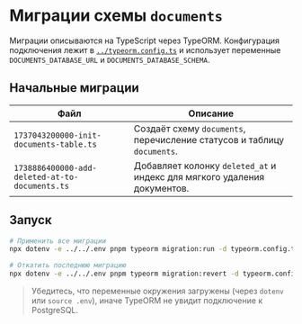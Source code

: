 # Миграции схемы `documents`

Миграции описываются на TypeScript через TypeORM. Конфигурация подключения лежит в [`../typeorm.config.ts`](../typeorm.config.ts)
и использует переменные `DOCUMENTS_DATABASE_URL` и `DOCUMENTS_DATABASE_SCHEMA`.

## Начальные миграции

| Файл | Описание |
| --- | --- |
| `1737043200000-init-documents-table.ts` | Создаёт схему `documents`, перечисление статусов и таблицу `documents`. |
| `1738886400000-add-deleted-at-to-documents.ts` | Добавляет колонку `deleted_at` и индекс для мягкого удаления документов. |

## Запуск
```bash
# Применить все миграции
npx dotenv -e ../../.env pnpm typeorm migration:run -d typeorm.config.ts

# Откатить последнюю миграцию
npx dotenv -e ../../.env pnpm typeorm migration:revert -d typeorm.config.ts
```

> Убедитесь, что переменные окружения загружены (через `dotenv` или `source .env`), иначе TypeORM не увидит подключение к PostgreSQL.
